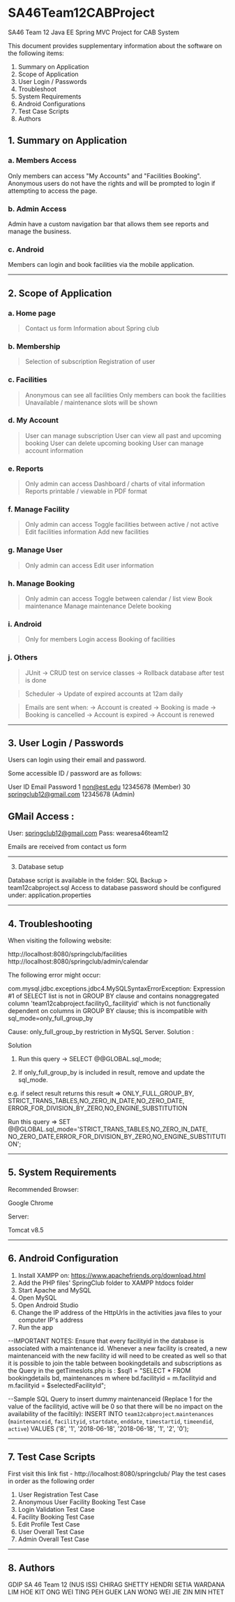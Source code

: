 # SA46Team12CABProject
SA46 Team 12 Java EE Spring MVC Project for CAB System

This document provides supplementary information 
about the software on the following items:

1. Summary on Application
2. Scope of Application
3. User Login / Passwords
4. Troubleshoot
5. System Requirements
6. Android Configurations
7. Test Case Scripts
8. Authors

## 1. Summary on Application

### a. Members Access

Only members can access "My Accounts" and "Facilities Booking". Anonymous users do 
not have the rights and will be prompted to login if attempting to access the page.

### b. Admin Access

Admin have a custom navigation bar that allows them see reports and manage the 
business.

### c. Android 

Members can login and book facilities via the mobile application.

------------------


## 2. Scope of Application


### a. Home page

> Contact us form
> Information about Spring club

### b. Membership

> Selection of subscription
> Registration of user

### c. Facilities

> Anonymous can see all facilities
> Only members can book the facilities
> Unavailable / maintenance slots will be shown

### d. My Account

> User can manage subscription
> User can view all past and upcoming booking
> User can delete upcoming booking
> User can manage account information

### e. Reports

> Only admin can access
> Dashboard / charts of vital information
> Reports printable / viewable in PDF format

### f. Manage Facility

> Only admin can access
> Toggle facilities between active / not active
> Edit facilities information
> Add new facilities

### g. Manage User

> Only admin can access
> Edit user information

### h. Manage Booking

> Only admin can access
> Toggle between calendar / list view
> Book maintenance
> Manage maintenance
> Delete booking

### i. Android

> Only for members
> Login access
> Booking of facilities

### j. Others

> JUnit
	-> CRUD test on service classes
	-> Rollback database after test is done

> Scheduler
	-> Update of expired accounts at 12am daily

> Emails are sent when:
	-> Account is created
	-> Booking is made
	-> Booking is cancelled
	-> Account is expired
	-> Account is renewed


------------------


## 3. User Login / Passwords


Users can login using their email and password. 

Some accessible ID / password are as follows:

User ID     Email                     Password
1           non@est.edu	              12345678      (Member)
30          springclub12@gmail.com    12345678      (Admin)


GMail Access :
-------------- 
User: springclub12@gmail.com
Pass: wearesa46team12

Emails are received from contact us form



------------------

3. Database setup


Database script is available in the folder: SQL Backup > team12cabproject.sql
Access to database password should be configured under: application.properties



------------------

## 4. Troubleshooting


When visiting the following website:

http://localhost:8080/springclub/facilities 
http://localhost:8080/springclub/admin/calendar


The following error might occur:

com.mysql.jdbc.exceptions.jdbc4.MySQLSyntaxErrorException: 
Expression #1 of SELECT list is not in GROUP BY clause and contains nonaggregated 
column 'team12cabproject.facility0_.facilityid' which is not functionally dependent 
on columns in GROUP BY clause; this is incompatible with sql_mode=only_full_group_by

Cause: 
only_full_group_by restriction in MySQL Server.
Solution : 
	

Solution

1. Run this query -> SELECT @@GLOBAL.sql_mode;
	

2. If only_full_group_by is included in result, remove and update the sql_mode.
		
e.g. if select result returns this result 
=> ONLY_FULL_GROUP_BY, STRICT_TRANS_TABLES,NO_ZERO_IN_DATE,NO_ZERO_DATE,
ERROR_FOR_DIVISION_BY_ZERO,NO_ENGINE_SUBSTITUTION
		

Run this query => SET @@GLOBAL.sql_mode='STRICT_TRANS_TABLES,NO_ZERO_IN_DATE,
NO_ZERO_DATE,ERROR_FOR_DIVISION_BY_ZERO,NO_ENGINE_SUBSTITUTION';



------------------

## 5. System Requirements


Recommended Browser: 

Google Chrome

Server:

Tomcat v8.5



------------------

## 6. Android Configuration

1.	Install XAMPP on: https://www.apachefriends.org/download.html
2.	Add the PHP files' SpringClub folder to XAMPP htdocs folder
3.	Start Apache and MySQL
4.	Open MySQL
5.	Open Android Studio
6.	Change the IP address of the HttpUrls in the activities java files to your
	computer IP's address
7.	Run the app

--IMPORTANT NOTES:
Ensure that every facilityid in the database is associated with a maintenance id.
Whenever a new facility is created, a new maintenanceid with the new facility id 
will need to be created as well so that it is possible to join the table 
between bookingdetails and subscriptions as the Query in the getTimeslots.php is :
	$sql1 = "SELECT * FROM bookingdetails bd, maintenances m where 
	bd.facilityid = m.facilityid and m.facilityid = $selectedFacilityId";

--Sample SQL Query to insert dummy maintenanceid 
(Replace 1 for the value of the facilityid, active will be 0 so that there 
will be no impact on the availability of the faciltily):
INSERT INTO `team12cabproject`.`maintenances` (`maintenanceid`, `facilityid`, 
`startdate`, `enddate`, `timestartid`, `timeendid`, `active`) 
VALUES ('8', '1', '2018-06-18', '2018-06-18', '1', '2', '0');



------------------

## 7. Test Case Scripts

First visit this link fist - http://localhost:8080/springclub/
Play the test cases in order as the following order
1. User Registration Test Case
2. Anonymous User Facility Booking Test Case
3. Login Validation Test Case
4. Facility Booking Test Case
5. Edit Profile Test Case
6. User Overall Test Case
7. Admin Overall Test Case



------------------


## 8. Authors
	
GDIP SA 46 Team 12 (NUS ISS)
CHIRAG SHETTY
HENDRI SETIA WARDANA
LIM HOE KIT
ONG WEI TING
PEH GUEK LAN
WONG WEI JIE
ZIN MIN HTET

